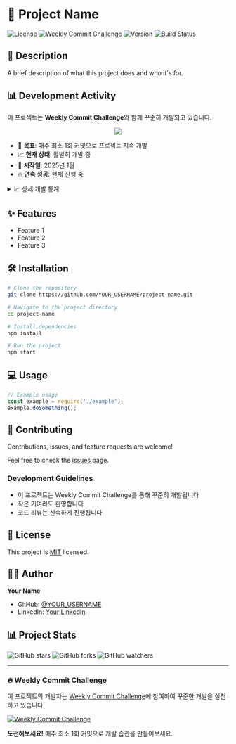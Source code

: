 # 🚀 Project Name

![License](https://img.shields.io/badge/license-MIT-blue.svg)
[![Weekly Commit Challenge](https://YOUR_USERNAME.github.io/weekly-commit-challange/api/badge.svg)](https://YOUR_USERNAME.github.io/weekly-commit-challange/)
![Version](https://img.shields.io/badge/version-1.0.0-green.svg)
![Build Status](https://img.shields.io/badge/build-passing-brightgreen.svg)

## 📖 Description

A brief description of what this project does and who it's for.

## 📊 Development Activity

이 프로젝트는 **Weekly Commit Challenge**와 함께 꾸준히 개발되고 있습니다.

<div align="center">
  <img src="https://YOUR_USERNAME.github.io/weekly-commit-challange/api/card-compact.svg" />
</div>

- 🎯 **목표**: 매주 최소 1회 커밋으로 프로젝트 지속 개발
- 📈 **현재 상태**: 활발히 개발 중
- 📅 **시작일**: 2025년 1월
- 🔥 **연속 성공**: 현재 진행 중

<details>
<summary>📈 상세 개발 통계</summary>

![Weekly Commit Stats](https://YOUR_USERNAME.github.io/weekly-commit-challange/api/card-stats.svg)

</details>

## ✨ Features

- Feature 1
- Feature 2
- Feature 3

## 🛠️ Installation

```bash
# Clone the repository
git clone https://github.com/YOUR_USERNAME/project-name.git

# Navigate to the project directory
cd project-name

# Install dependencies
npm install

# Run the project
npm start
```

## 💻 Usage

```javascript
// Example usage
const example = require('./example');
example.doSomething();
```

## 🤝 Contributing

Contributions, issues, and feature requests are welcome!

Feel free to check the [issues page](https://github.com/YOUR_USERNAME/project-name/issues).

### Development Guidelines
- 이 프로젝트는 Weekly Commit Challenge를 통해 꾸준히 개발됩니다
- 작은 기여라도 환영합니다
- 코드 리뷰는 신속하게 진행됩니다

## 📝 License

This project is [MIT](https://choosealicense.com/licenses/mit/) licensed.

## 👨‍💻 Author

**Your Name**
- GitHub: [@YOUR_USERNAME](https://github.com/YOUR_USERNAME)
- LinkedIn: [Your LinkedIn](https://linkedin.com/in/YOUR_LINKEDIN)

## 📊 Project Stats

![GitHub stars](https://img.shields.io/github/stars/YOUR_USERNAME/project-name?style=social)
![GitHub forks](https://img.shields.io/github/forks/YOUR_USERNAME/project-name?style=social)
![GitHub watchers](https://img.shields.io/github/watchers/YOUR_USERNAME/project-name?style=social)

---

### 🔥 Weekly Commit Challenge
이 프로젝트의 개발자는 [Weekly Commit Challenge](https://YOUR_USERNAME.github.io/weekly-commit-challange/)에 참여하여 꾸준한 개발을 실천하고 있습니다.

[![Weekly Commit Challenge](https://YOUR_USERNAME.github.io/weekly-commit-challange/api/badge.svg)](https://YOUR_USERNAME.github.io/weekly-commit-challange/)

**도전해보세요!** 매주 최소 1회 커밋으로 개발 습관을 만들어보세요.